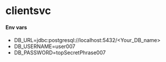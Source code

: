 # clientsvc

#### Env vars

* DB_URL=jdbc:postgresql://localhost:5432/<Your_DB_name>
* DB_USERNAME=user007
* DB_PASSWORD=topSecretPhrase007